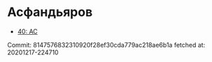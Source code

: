 # Асфандьяров
- [40: AC](40.md)

Commit: 8147576832310920f28ef30cda779ac218ae6b1a
 fetched at: 20201217-224710
